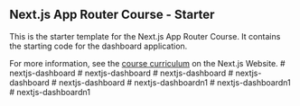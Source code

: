 ## Next.js App Router Course - Starter

This is the starter template for the Next.js App Router Course. It contains the starting code for the dashboard application.

For more information, see the [course curriculum](https://nextjs.org/learn) on the Next.js Website.
#   n e x t j s - d a s h b o a r d  
 #   n e x t j s - d a s h b o a r d  
 #   n e x t j s - d a s h b o a r d  
 #   n e x t j s - d a s h b o a r d  
 #   n e x t j s - d a s h b o a r d  
 #   n e x t j s - d a s h b o a r d n 1  
 #   n e x t j s - d a s h b o a r d n 1  
 #   n e x t j s - d a s h b o a r d n 1  
 